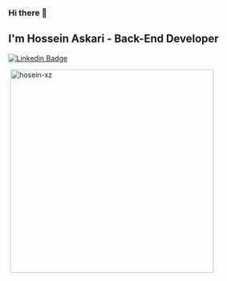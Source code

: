 ### Hi there 👋
## I'm Hossein Askari - Back-End Developer

[![Linkedin Badge](https://img.shields.io/badge/-Hossein%20Askari-0077b5?style=flat&logo=Linkedin&logoColor=white&link=https://linkedin.com/in/hosein-xz/)](https://www.linkedin.com/in/hosein-xz/) 

<div>&nbsp;<img align="center" src="https://github-readme-stats.vercel.app/api?username=hosein-xz&layout=compact&show_icons=true&theme=dark" alt="hosein-xz"  width="405" /></div>

